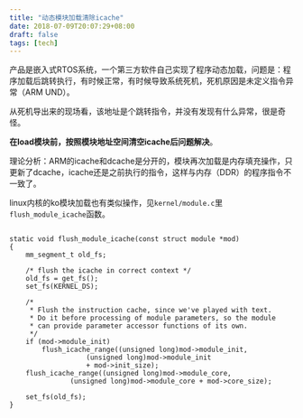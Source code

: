 ```yaml
---
title: "动态模块加载清除icache"
date: 2018-07-09T20:07:29+08:00
draft: false
tags: [tech]
---
```


产品是嵌入式RTOS系统，一个第三方软件自己实现了程序动态加载，问题是：程序加载后跳转执行，有时候正常，有时候导致系统死机，死机原因是未定义指令异常（ARM UND）。

<!--more-->

从死机导出来的现场看，该地址是个跳转指令，并没有发现有什么异常，很是奇怪。

**在load模块前，按照模块地址空间清空icache后问题解决**。

理论分析：ARM的icache和dcache是分开的，模块再次加载是内存填充操作，只更新了dcache，icache还是之前执行的指令，这样与内存（DDR）的程序指令不一致了。

linux内核的ko模块加载也有类似操作，见`kernel/module.c`里`flush_module_icache`函数。

```

static void flush_module_icache(const struct module *mod)
{
	mm_segment_t old_fs;

	/* flush the icache in correct context */
	old_fs = get_fs();
	set_fs(KERNEL_DS);

	/*
	 * Flush the instruction cache, since we've played with text.
	 * Do it before processing of module parameters, so the module
	 * can provide parameter accessor functions of its own.
	 */
	if (mod->module_init)
		flush_icache_range((unsigned long)mod->module_init,
				   (unsigned long)mod->module_init
				   + mod->init_size);
	flush_icache_range((unsigned long)mod->module_core,
			   (unsigned long)mod->module_core + mod->core_size);

	set_fs(old_fs);
}

```


